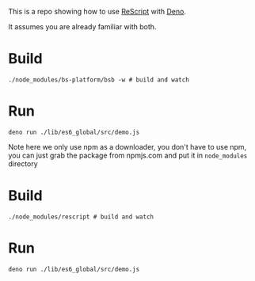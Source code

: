 
This is a repo showing how to use [ReScript](https://github.com/rescript-lang/rescript-compiler) with
[Deno](https://deno.land/#installation).

It assumes you are already familiar with both.

# Build
```
./node_modules/bs-platform/bsb -w # build and watch
```
# Run

```
deno run ./lib/es6_global/src/demo.js
```

Note here we only use npm as a downloader, you don't have to use npm, you can just grab the package from npmjs.com and put it in
`node_modules` directory

# Build
```
./node_modules/rescript # build and watch
```
# Run

```
deno run ./lib/es6_global/src/demo.js
```
